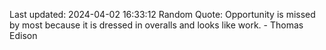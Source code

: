 Last updated: 2024-04-02 16:33:12
Random Quote: Opportunity is missed by most because it is dressed in overalls and looks like work. - Thomas Edison
